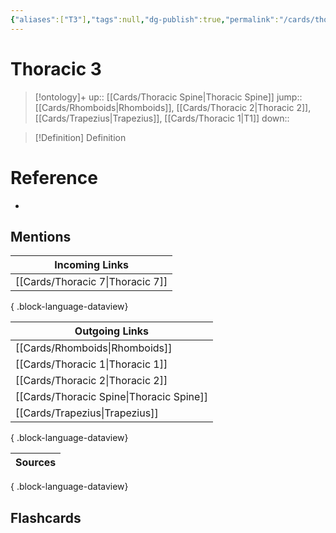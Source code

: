```yaml
---
{"aliases":["T3"],"tags":null,"dg-publish":true,"permalink":"/cards/thoracic-3/","dgPassFrontmatter":true}
---
```


# Thoracic 3

> [!ontology]+
> up:: [[Cards/Thoracic Spine\|Thoracic Spine]]
> jump:: [[Cards/Rhomboids\|Rhomboids]], [[Cards/Thoracic 2\|Thoracic 2]], [[Cards/Trapezius\|Trapezius]], [[Cards/Thoracic 1\|T1]]
> down:: 

> [!Definition] Definition

# Reference

- 

## Mentions

| Incoming Links                      |
| ----------------------------------- |
| [[Cards/Thoracic 7\|Thoracic 7]] |

{ .block-language-dataview}

| Outgoing Links                              |
| ------------------------------------------- |
| [[Cards/Rhomboids\|Rhomboids]]           |
| [[Cards/Thoracic 1\|Thoracic 1]]         |
| [[Cards/Thoracic 2\|Thoracic 2]]         |
| [[Cards/Thoracic Spine\|Thoracic Spine]] |
| [[Cards/Trapezius\|Trapezius]]           |

{ .block-language-dataview}

| Sources |
| ------- |

{ .block-language-dataview}

## Flashcards